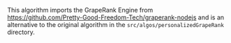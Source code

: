 This algorithm imports the GrapeRank Engine from https://github.com/Pretty-Good-Freedom-Tech/graperank-nodejs and is an alternative to the original algorithm in the `src/algos/personalizedGrapeRank` directory.